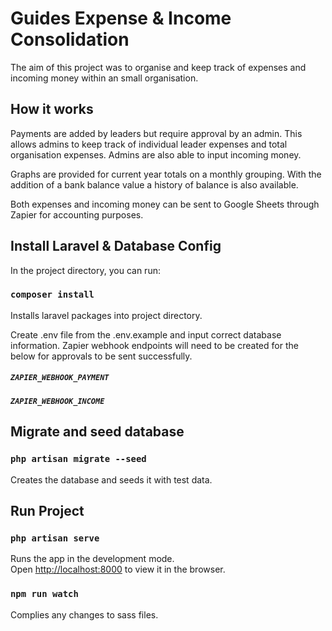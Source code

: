 # Guides Expense & Income Consolidation

The aim of this project was to organise and keep track of expenses and incoming money within an small organisation.

## How it works
Payments are added by leaders but require approval by an admin. This allows admins to keep track of individual leader expenses and total organisation expenses. Admins are also able to input incoming money.

Graphs are provided for current year totals on a monthly grouping. With the addition of a bank balance value a history of balance is also available.

Both expenses and incoming money can be sent to Google Sheets through Zapier for accounting purposes.

## Install Laravel & Database Config

In the project directory, you can run:

### `composer install`
Installs laravel packages into project directory.

Create .env file from the .env.example and input correct database information. Zapier webhook endpoints will need to be created for the below for approvals to be sent successfully.

##### `ZAPIER_WEBHOOK_PAYMENT`
##### `ZAPIER_WEBHOOK_INCOME`

## Migrate and seed database

### `php artisan migrate --seed`
Creates the database and seeds it with test data.

## Run Project

### `php artisan serve`

Runs the app in the development mode.<br />
Open [http://localhost:8000](http://localhost:8000) to view it in the browser.

### `npm run watch`
Complies any changes to sass files.
